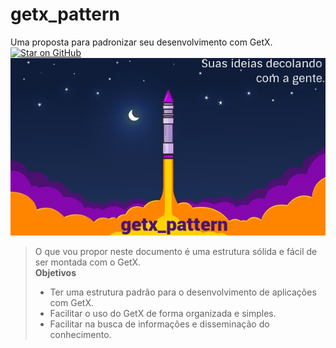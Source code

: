 # getx_pattern
Uma proposta para padronizar seu desenvolvimento com GetX.  
[![Star on GitHub](https://img.shields.io/github/stars/kauemurakami/getx_pattern.svg?style=flat&logo=github&colorB=deeppink&label=stars)](https://github.com/kauemurakami/getx_pattern)  
![](images/rocket.png)
>O que vou propor neste documento é uma estrutura sólida e fácil de ser montada com o GetX.  
>**Objetivos**  
> - Ter uma estrutura padrão para o desenvolvimento de aplicações com GetX.  
> - Facilitar o uso do GetX de forma organizada e simples.  
> - Facilitar na busca de informações e disseminação do conhecimento.  


